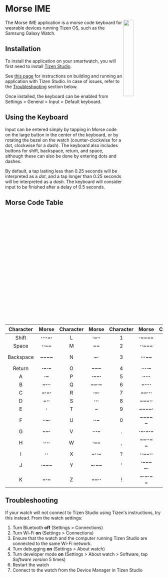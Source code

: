 # Morse IME

<img align="right" width="25%" src="https://i.imgur.com/dpVOpvP.png">

The Morse IME application is a morse code keyboard for wearable devices running
Tizen OS, such as the Samsung Galaxy Watch.

## Installation

To install the application on your smartwatch, you will first need to install
[Tizen Studio](https://developer.tizen.org/ko/development/tizen-studio).

See [this page][1] for instructions on building and running an application with
Tizen Studio. In case of issues, refer to the [Troubleshooting](
#troubleshooting) section below.

[1]: https://developer.tizen.org/ko/development/training/native-application/getting-started/creating-your-first-tizen-wearable-native-application

Once installed, the keyboard can be enabled from Settings > General > Input >
Default keyboard.

## Using the Keyboard

Input can be entered simply by tapping in Morse code on the large button in the
center of the keyboard, or by rotating the bezel on the watch
(counter-clockwise for a dot, clockwise for a dash). The keyboard also
includes buttons for shift, backspace, return, and space, although these can
also be done by entering dots and dashes.

By default, a tap lasting less than 0.25 seconds will be interpreted as a
*dot*, and a tap longer than 0.25 seconds will be interpreted as a *dash*. The
keyboard will consider input to be finished after a delay of 0.5 seconds.

## Morse Code Table

Character | Morse       |Character | Morse       |Character | Morse       |Character | Morse       |
:--------:|:-----------:|:--------:|:-----------:|:--------:|:-----------:|:--------:|:-----------:|
Shift     | **····−·**  |L         | **·−··**    |1         | **·−−−−**   |/         | **−··−·**   |
Space     | **··−−**    |M         | **−−**      |2         | **··−−−**   |(         | **−·−−·**   |
Backspace | **−−−−**    |N         | **−·**      |3         | **···−−**   |)         | **−·−−·−**  |
Return    | **·−·−**    |O         | **−−−**     |4         | **····−**   |&         | **·−···**   |
A         | **·−**      |P         | **·−−·**    |5         | **·····**   |:         | **−−−···**  |
B         | **−···**    |Q         | **−−·−**    |6         | **−····**   |;         | **−·−·−·**  |
C         | **−·−·**    |R         | **·−·**     |7         | **−−···**   |=         | **−···−**   |
D         | **−··**     |S         | **···**     |8         | **−−−··**   |+         | **·−·−·**   |
E         | **·**       |T         | **−**       |9         | **−−−−·**   |-         | **−····−**  |
F         | **··−·**    |U         | **··−**     |0         | **−−−−−**   |_         | **··−−·−**  |
G         | **−−·**     |V         | **···−**    |.         | **·−·−·−**  |"         | **·−··−·**  |
H         | **····**    |W         | **·−−**     |,         | **−−··−−**  |$         | **···−··−** |
I         | **··**      |X         | **−··−**    |?         | **··−−··**  |@         | **·−−·−·**  |
J         | **·−−−**    |Y         | **−·−−**    |'         | **·−−−−·**  |          |             |
K         | **−·−**     |Z         | **−−··**    |!         | **−·−·−−**  |          |             |

## Troubleshooting

If your watch will not connect to Tizen Studio using Tizen's instructions, try
this instead. From the watch settings:
1. Turn Bluetooth **off** (Settings > Connections)
2. Turn Wi-Fi **on** (Settings > Connections)
3. Ensure that the watch and the computer running Tizen Studio are connected to
   the same Wi-Fi network.
4. Turn debugging **on** (Settings > About watch)
5. Turn developer mode **on** (Settings > About watch > Software, tap *Software
   version* 5 times)
6. Restart the watch
7. Connect to the watch from the Device Manager in Tizen Studio
